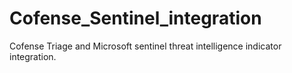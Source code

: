 # Cofense_Sentinel_integration
Cofense Triage and Microsoft sentinel threat intelligence indicator integration.
